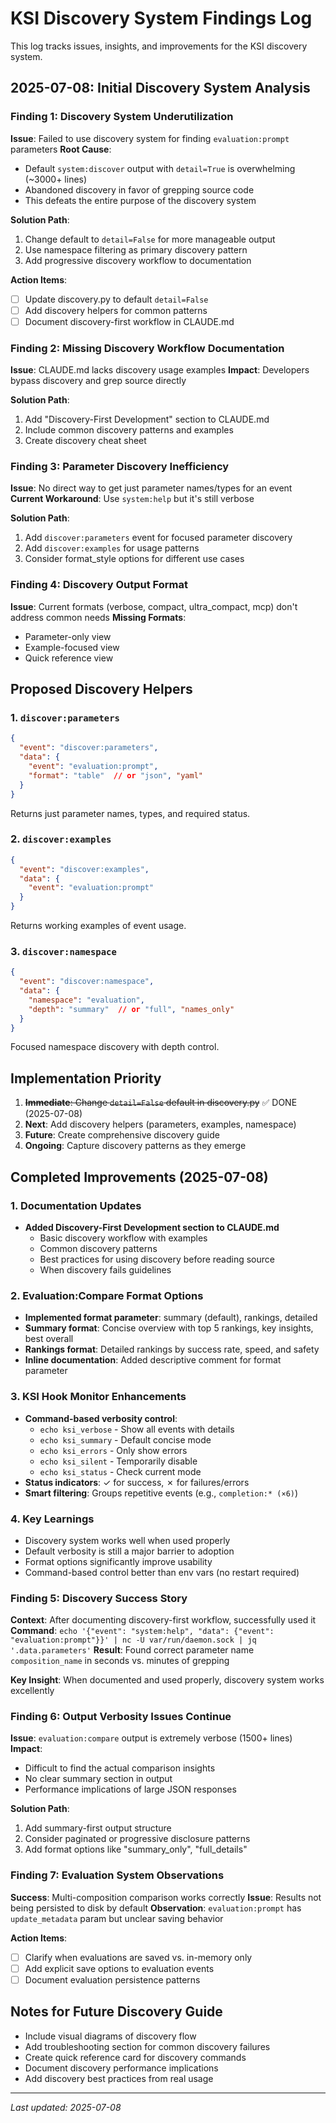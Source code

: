 # KSI Discovery System Findings Log

This log tracks issues, insights, and improvements for the KSI discovery system.

## 2025-07-08: Initial Discovery System Analysis

### Finding 1: Discovery System Underutilization
**Issue**: Failed to use discovery system for finding `evaluation:prompt` parameters
**Root Cause**: 
- Default `system:discover` output with `detail=True` is overwhelming (~3000+ lines)
- Abandoned discovery in favor of grepping source code
- This defeats the entire purpose of the discovery system

**Solution Path**:
1. Change default to `detail=False` for more manageable output
2. Use namespace filtering as primary discovery pattern
3. Add progressive discovery workflow to documentation

**Action Items**:
- [ ] Update discovery.py to default `detail=False`
- [ ] Add discovery helpers for common patterns
- [ ] Document discovery-first workflow in CLAUDE.md

### Finding 2: Missing Discovery Workflow Documentation
**Issue**: CLAUDE.md lacks discovery usage examples
**Impact**: Developers bypass discovery and grep source directly

**Solution Path**:
1. Add "Discovery-First Development" section to CLAUDE.md
2. Include common discovery patterns and examples
3. Create discovery cheat sheet

### Finding 3: Parameter Discovery Inefficiency
**Issue**: No direct way to get just parameter names/types for an event
**Current Workaround**: Use `system:help` but it's still verbose

**Solution Path**:
1. Add `discover:parameters` event for focused parameter discovery
2. Add `discover:examples` for usage patterns
3. Consider format_style options for different use cases

### Finding 4: Discovery Output Format
**Issue**: Current formats (verbose, compact, ultra_compact, mcp) don't address common needs
**Missing Formats**:
- Parameter-only view
- Example-focused view
- Quick reference view

## Proposed Discovery Helpers

### 1. `discover:parameters`
```json
{
  "event": "discover:parameters",
  "data": {
    "event": "evaluation:prompt",
    "format": "table"  // or "json", "yaml"
  }
}
```
Returns just parameter names, types, and required status.

### 2. `discover:examples`
```json
{
  "event": "discover:examples", 
  "data": {
    "event": "evaluation:prompt"
  }
}
```
Returns working examples of event usage.

### 3. `discover:namespace`
```json
{
  "event": "discover:namespace",
  "data": {
    "namespace": "evaluation",
    "depth": "summary"  // or "full", "names_only"
  }
}
```
Focused namespace discovery with depth control.

## Implementation Priority

1. ~~**Immediate**: Change `detail=False` default in discovery.py~~ ✅ DONE (2025-07-08)
2. **Next**: Add discovery helpers (parameters, examples, namespace)
3. **Future**: Create comprehensive discovery guide
4. **Ongoing**: Capture discovery patterns as they emerge

## Completed Improvements (2025-07-08)

### 1. Documentation Updates
- **Added Discovery-First Development section to CLAUDE.md**
  - Basic discovery workflow with examples
  - Common discovery patterns
  - Best practices for using discovery before reading source
  - When discovery fails guidelines

### 2. Evaluation:Compare Format Options
- **Implemented format parameter**: summary (default), rankings, detailed
- **Summary format**: Concise overview with top 5 rankings, key insights, best overall
- **Rankings format**: Detailed rankings by success rate, speed, and safety
- **Inline documentation**: Added descriptive comment for format parameter

### 3. KSI Hook Monitor Enhancements
- **Command-based verbosity control**:
  - `echo ksi_verbose` - Show all events with details
  - `echo ksi_summary` - Default concise mode
  - `echo ksi_errors` - Only show errors
  - `echo ksi_silent` - Temporarily disable
  - `echo ksi_status` - Check current mode
- **Status indicators**: ✓ for success, ✗ for failures/errors
- **Smart filtering**: Groups repetitive events (e.g., `completion:* (×6)`)

### 4. Key Learnings
- Discovery system works well when used properly
- Default verbosity is still a major barrier to adoption
- Format options significantly improve usability
- Command-based control better than env vars (no restart required)

### Finding 5: Discovery Success Story
**Context**: After documenting discovery-first workflow, successfully used it
**Command**: `echo '{"event": "system:help", "data": {"event": "evaluation:prompt"}}' | nc -U var/run/daemon.sock | jq '.data.parameters'`
**Result**: Found correct parameter name `composition_name` in seconds vs. minutes of grepping

**Key Insight**: When documented and used properly, discovery system works excellently

### Finding 6: Output Verbosity Issues Continue
**Issue**: `evaluation:compare` output is extremely verbose (1500+ lines)
**Impact**: 
- Difficult to find the actual comparison insights
- No clear summary section in output
- Performance implications of large JSON responses

**Solution Path**:
1. Add summary-first output structure
2. Consider paginated or progressive disclosure patterns
3. Add format options like "summary_only", "full_details"

### Finding 7: Evaluation System Observations
**Success**: Multi-composition comparison works correctly
**Issue**: Results not being persisted to disk by default
**Observation**: `evaluation:prompt` has `update_metadata` param but unclear saving behavior

**Action Items**:
- [ ] Clarify when evaluations are saved vs. in-memory only
- [ ] Add explicit save options to evaluation events
- [ ] Document evaluation persistence patterns

## Notes for Future Discovery Guide

- Include visual diagrams of discovery flow
- Add troubleshooting section for common discovery failures
- Create quick reference card for discovery commands
- Document discovery performance implications
- Add discovery best practices from real usage

---
*Last updated: 2025-07-08*